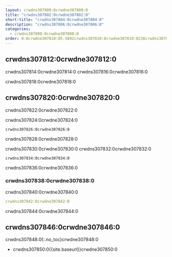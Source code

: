 ```yaml
---
layout: crwdns307800:0crwdne307800:0
title: "crwdns307802:0crwdne307802:0"
short-title: "crwdns307804:0crwdne307804:0"
description: "crwdns307806:0crwdne307806:0"
categories:
  - crwdns307808:0crwdne307808:0
order: 0:0crwdne307810:05.5892crwdns307810:0crwdne307810:0238crwdns307810:0crwdne307810:0
---
```


## crwdns307812:0crwdne307812:0

crwdns307814:0crwdne307814:0 crwdns307816:0crwdne307816:0

crwdns307818:0crwdne307818:0

## crwdns307820:0crwdne307820:0

crwdns307822:0crwdne307822:0

crwdns307824:0crwdne307824:0

`crwdns307826:0crwdne307826:0`

crwdns307828:0crwdne307828:0

crwdns307830:0crwdne307830:0 crwdns307832:0crwdne307832:0

```
crwdns307834:0crwdne307834:0
```

crwdns307836:0crwdne307836:0

### crwdns307838:0crwdne307838:0

crwdns307840:0crwdne307840:0

```yaml
crwdns307842:0crwdne307842:0
```

crwdns307844:0crwdne307844:0

## crwdns307846:0crwdne307846:0
crwdns307848:0{:.no_toc}crwdne307848:0

- crwdns307850:0{{site.baseurl}}crwdne307850:0
